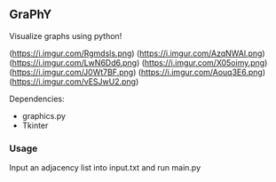 ## GraPhY

Visualize graphs using python!

(https://i.imgur.com/Rgmdsls.png)
(https://i.imgur.com/AzqNWAl.png)
(https://i.imgur.com/LwN6Dd6.png)
(https://i.imgur.com/X05oimy.png)
(https://i.imgur.com/J0Wt7BF.png)
(https://i.imgur.com/Aouq3E6.png)
(https://i.imgur.com/vESJwU2.png)

Dependencies:
* graphics.py
* Tkinter

### Usage

Input an adjacency list into input.txt and run main.py

